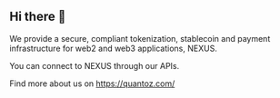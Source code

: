 ## Hi there 👋

We provide a secure, compliant tokenization, stablecoin and payment infrastructure for web2 and web3 applications, NEXUS.

You can connect to NEXUS through our APIs.

Find more about us on https://quantoz.com/

